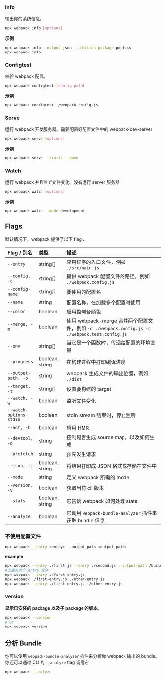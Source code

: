### Info

输出你的系统信息。

```bash
npx webpack info [options]
```

**示例**

```bash
npx webpack info --output json --addition-package postcss
npx webpack info
```

### Configtest

校验 webpack 配置。

```bash
npx webpack configtest [config-path]
```

**示例**

```bash
npx webpack configtest ./webpack.config.js
```

### Serve

运行 webpack 开发服务器。需要配置好配置文件中的  webpack-dev-server

```bash
npx webpack serve [options]
```

**示例**

```bash
npx webpack serve --static --open
```

### Watch

运行 webpack 并且监听文件变化。没有运行 server 服务器

```bash
npx webpack watch [options]
```

**示例**

```bash
npx webpack watch --mode development
```

## Flags

默认情况下，webpack 提供了以下 flag：

| Flag / 别名             | 类型            | 描述                                                         |
| :---------------------- | :-------------- | :----------------------------------------------------------- |
| `--entry`               | string[]        | 应用程序的入口文件，例如 `./src/main.js`                     |
| `--config, -c`          | string[]        | 提供 webpack 配置文件的路径，例如 `./webpack.config.js`      |
| `--config-name`         | string[]        | 要使用的配置名                                               |
| `--name`                | string          | 配置名称，在加载多个配置时使用                               |
| `--color`               | boolean         | 启用控制台颜色                                               |
| `--merge, -m`           | boolean         | 使用 webpack-merge 合并两个配置文件，例如 `-c ./webpack.config.js -c ./webpack.test.config.js` |
| `--env`                 | string[]        | 当它是一个函数时，传递给配置的环境变量                       |
| `--progress`            | boolean, string | 在构建过程中打印编译进度                                     |
| `--output-path, -o`     | string          | webpack 生成文件的输出位置，例如 `./dist`                    |
| `--target, -t`          | string[]        | 设置要构建的 target                                          |
| `--watch, -w`           | boolean         | 监听文件变化                                                 |
| `--watch-options-stdin` | boolean         | stdin stream 结束时，停止监听                                |
| `--hot, -h`             | boolean         | 启用 HMR                                                     |
| `--devtool, -d`         | string          | 控制是否生成 source map，以及如何生成                        |
| `--prefetch`            | string          | 预先发生请求                                                 |
| `--json, -j`            | boolean, string | 将结果打印成 JSON 格式或存储在文件中                         |
| `--mode`                | string          | 定义 webpack 所需的 mode                                     |
| `--version, -v`         | boolean         | 获取当前 cli 版本                                            |
| `--stats`               | boolean, string | 它告诉 webpack 如何处理 stats                                |
| `--analyze`             | boolean         | 它调用 `webpack-bundle-analyzer` 插件来获取 bundle 信息      |

### 不使用配置文件

```bash
npx webpack --entry <entry> --output-path <output-path>
```

**example**

```bash
npx webpack --entry ./first.js --entry ./second.js --output-path /build
#上面有两个 entry 文件
npx webpack --entry ./first-entry.js
npx webpack ./first-entry.js ./other-entry.js
npx webpack --entry ./first-entry.js ./other-entry.js
```

### version

**显示已安装的 package 以及子 package 的版本**。

```bash
npx webpack --version
# or
npx webpack version
```

## 分析 Bundle

你可以使用 `webpack-bundle-analyzer` 插件来分析你 webpack 输出的 bundle。你还可以通过 CLI 的 `--analyze` flag 调用它

```bash
npx webpack --analyze
```

